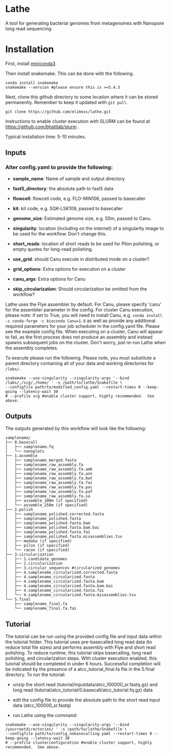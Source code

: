 # Lathe

A tool for generating bacterial genomes from metagenomes with Nanopore long read sequencing

# Installation

First, install [miniconda3](https://conda.io/en/latest/miniconda.html)

Then install snakemake.  This can be done with the following.

```
conda install snakemake
snakemake --version #please ensure this is >=5.4.3
```

Next, clone this github directory to some location where it can be stored permanently.  Remember to keep it updated with `git pull`.

```
git clone https://github.com/elimoss/lathe.git
```

Instructions to enable cluster execution with SLURM can be found at https://github.com/bhattlab/slurm .

Typical installation time: 5-10 minutes. 


## Inputs
### Alter config.yaml to provide the following:
 * **sample_name**: Name of sample and output directory

 * **fast5_directory**: the absolute path to fast5 data

 * **flowcell**: flowcell code, e.g. FLO-MIN106, passed to basecaller

 * **kit**: kit code, e.g. SQK-LSK109, passed to basecaller

 * **genome_size**: Estimated genome size, e.g. 50m, passed to Canu.

 * **singularity**: location (including on the internet) of a singularity image to be used for the workflow.  Don't change this.

 * **short_reads**: location of short reads to be used for Pilon polishing, or empty quotes for long-read polishing.

 * **use_grid**: should Canu execute in distributed mode on a cluster?

 * **grid_options**: Extra options for execution on a cluster

 * **canu_args**: Extra options for Canu

 * **skip_circularization**: Should circularization be omitted from the workflow?


Lathe uses the Flye assembler by default. For Canu, please specify 'canu' for the assembler parameter in the config. For cluster Canu execution, please note: if set to True, you will need to install Canu, e.g. `conda install -c conda-forge -c bioconda Canu=1.8` as well as provide any additional required parameters for your job scheduler in the config.yaml file.  Please see the example config file. When executing on a cluster, Canu will appear to fail, as the first process does not produce an assembly and instead spawns subsequent jobs on the cluster.  Don't worry, just re-run Lathe when the assembly completes.

To execute please run the following.  Please note, you must substitute a parent directory containing all of your data and working directories for `/labs/`.

```
snakemake --use-singularity --singularity-args '--bind /labs/,/scg/,/home/ ' -s /path/to/lathe/Snakefile \
--configfile path/to/modified_config.yaml --restart-times 0 --keep-going --latency-wait 30
# --profile scg #enable cluster support, highly recommended.  See above.
```

## Outputs

The outputs generated by this workflow will look like the following:

```
samplename/
├── 0.basecall
│   ├── samplename.fq
│   └── nanoplots
├── 1.assemble
│   ├── samplename_merged.fasta
│   ├── samplename_raw_assembly.fa
│   ├── samplename_raw_assembly.fa.amb
│   ├── samplename_raw_assembly.fa.ann
│   ├── samplename_raw_assembly.fa.bwt
│   ├── samplename_raw_assembly.fa.fai
│   ├── samplename_raw_assembly.fa.pac
│   ├── samplename_raw_assembly.fa.paf
│   ├── samplename_raw_assembly.fa.sa
│   ├── assemble_100m (if specified)
│   └── assemble_250m (if specified)
├── 2.polish
│   ├── samplename_polished.corrected.fasta
│   ├── samplename_polished.fasta
│   ├── samplename_polished.fasta.bam
│   ├── samplename_polished.fasta.bam.bai
│   ├── samplename_polished.fasta.fai
│   ├── samplename_polished.fasta.misassemblies.tsv
│   ├── medaka (if specified)
│   ├── pilon (if specified)
│   └── racon (if specified)
├── 3.circularization
│   ├── 1.candidate_genomes
│   ├── 2.circularization
│   ├── 3.circular_sequences #circularized genomes
│   ├── 4.samplename_circularized.corrected.fasta
│   ├── 4.samplename_circularized.fasta
│   ├── 4.samplename_circularized.fasta.bam
│   ├── 4.samplename_circularized.fasta.bam.bai
│   ├── 4.samplename_circularized.fasta.fai
│   └── 4.samplename_circularized.fasta.misassemblies.tsv
└── 5.final
    ├── samplename_final.fa
    └── samplename_final.fa.fai
```


## Tutorial

The tutorial can be run using the provided config file and input data within the tutorial folder. This tutorial uses pre-basecalled long read data (to reduce total file sizes) and performs assembly with Flye and short read polishing. To reduce runtime, this tutorial skips basecalling, long read polishing, and circularization steps. With cluster execution enabled, this tutorial should be completed in under 6 hours. Successful completion will be indicated by the presence of a atcc_tutorial_final.fa file in the 5.final directory. To run the tutorial:
 * unzip the short read (tutorial/inputdata/atcc_100000_sr.fastq.gz) and long read (tutorial/atcc_tutorial/0.basecall/atcc_tutorial.fq.gz) data

 * edit the config file to provide the absolute path to the short read input data (atcc_100000_sr.fastq)
 
 * run Lathe using the command:
 
 ```
snakemake --use-singularity --singularity-args '--bind /yourrootdirectories/ ' -s /path/to/lathe/Snakefile \
--configfile path/to/config_nobasecalling.yaml --restart-times 0 --keep-going --latency-wait 30
# --profile clusterconfiguration #enable cluster support, highly recommended.  See above.
```
